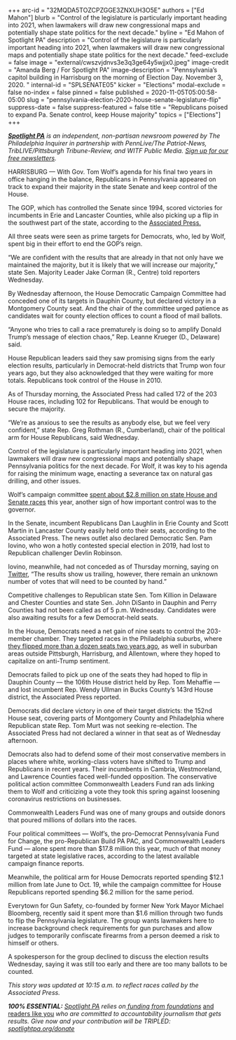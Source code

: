 +++
arc-id = "32MQDA5TOZCPZGGE3ZNXUH3O5E"
authors = ["Ed Mahon"]
blurb = "Control of the legislature is particularly important heading into 2021, when lawmakers will draw new congressional maps and potentially shape state politics for the next decade."
byline = "Ed Mahon of Spotlight PA"
description = "Control of the legislature is particularly important heading into 2021, when lawmakers will draw new congressional maps and potentially shape state politics for the next decade."
feed-exclude = false
image = "external/cwszvjdnvs3e3q3ge64y5wjjx0.jpeg"
image-credit = "Amanda Berg / For Spotlight PA"
image-description = "Pennsylvania’s capitol building in Harrisburg on the morning of Election Day. November 3, 2020. "
internal-id = "SPLSENATE05"
kicker = "Elections"
modal-exclude = false
no-index = false
pinned = false
published = 2020-11-05T05:00:58-05:00
slug = "pennsylvania-election-2020-house-senate-legislature-flip"
suppress-date = false
suppress-featured = false
title = "Republicans poised to expand Pa. Senate control, keep House majority"
topics = ["Elections"]
+++

<a href="https://www.spotlightpa.org/"><i><b>Spotlight PA</b></i></a><i> is an independent, non-partisan newsroom powered by The Philadelphia Inquirer in partnership with PennLive/The Patriot-News, TribLIVE/Pittsburgh Tribune-Review, and WITF Public Media. </i><a href="https://www.spotlightpa.org/newsletters"><i>Sign up for our free newsletters</i></a><i>.</i>

HARRISBURG — With Gov. Tom Wolf’s agenda for his final two years in office hanging in the balance, Republicans in Pennsylvania appeared on track to expand their majority in the state Senate and keep control of the House.

The GOP, which has controlled the Senate since 1994, scored victories for incumbents in Erie and Lancaster Counties, while also picking up a flip in the southwest part of the state, according to the <a href="https://web.archive.org/20201105184239/https://elections.ap.org/whyy/results/2020-11-03/state/PA" target=_blank>Associated Press.</a>

All three seats were seen as prime targets for Democrats, who, led by Wolf, spent big in their effort to end the GOP’s reign.

“We are confident with the results that are already in that not only have we maintained the majority, but it is likely that we will increase our majority,” state Sen. Majority Leader Jake Corman (R., Centre) told reporters Wednesday.

By Wednesday afternoon, the House Democratic Campaign Committee had conceded one of its targets in Dauphin County, but declared victory in a Montgomery County seat. And the chair of the committee urged patience as candidates wait for county election offices to count a flood of mail ballots.

“Anyone who tries to call a race prematurely is doing so to amplify Donald Trump’s message of election chaos,” Rep. Leanne Krueger (D., Delaware) said.

<script src="https://www.spotlightpa.org/embed.js" async></script><div data-spl-embed-version="1" data-spl-src="https://www.spotlightpa.org/embeds/newsletter/"></div>

House Republican leaders said they saw promising signs from the early election results, particularly in Democrat-held districts that Trump won four years ago, but they also acknowledged that they were waiting for more totals. Republicans took control of the House in 2010.

As of Thursday morning, the Associated Press had called 172 of the 203 House races, including 102 for Republicans. That would be enough to secure the majority. 

“We’re as anxious to see the results as anybody else, but we feel very confident,” state Rep. Greg Rothman (R., Cumberland), chair of the political arm for House Republicans, said Wednesday.

Control of the legislature is particularly important heading into 2021, when lawmakers will draw new congressional maps and potentially shape Pennsylvania politics for the next decade. For Wolf, it was key to his agenda for raising the minimum wage, enacting a severance tax on natural gas drilling, and other issues.

Wolf’s campaign committee <a href="https://www.spotlightpa.org/news/2020/10/pa-election-campaign-finance-house-senate-tom-wolf/" target=_blank>spent about $2.8 million on state House and Senate races</a> this year, another sign of how important control was to the governor.

In the Senate, incumbent Republicans Dan Laughlin in Erie County and Scott Martin in Lancaster County easily held onto their seats, according to the Associated Press. The news outlet also declared Democratic Sen. Pam Iovino, who won a hotly contested special election in 2019, had lost to Republican challenger Devlin Robinson.

Iovino, meanwhile, had not conceded as of Thursday morning, saying on <a href="https://web.archive.org/20201105131010/https://twitter.com/pamforpa/status/1324338135480832002" target=_blank>Twitter</a>, “The results show us trailing, however, there remain an unknown number of votes that will need to be counted by hand.”

Competitive challenges to Republican state Sen. Tom Killion in Delaware and Chester Counties and state Sen. John DiSanto in Dauphin and Perry Counties had not been called as of 5 p.m. Wednesday. Candidates were also awaiting results for a few Democrat-held seats.

In the House, Democrats need a net gain of nine seats to control the 203-member chamber. They targeted races in the Philadelphia suburbs, where<a href="https://web.archive.org/20200327164851/https://www.inquirer.com/philly/news/politics/elections/pa-legislature-democrats-philly-suburbs-clergy-abuse-trump-20181108.html"> they flipped more than a dozen seats two years ago</a>, as well in suburban areas outside Pittsburgh, Harrisburg, and Allentown, where they hoped to capitalize on anti-Trump sentiment.

Democrats failed to pick up one of the seats they had hoped to flip in Dauphin County — the 106th House district held by Rep. Tom Mehaffie — and lost incumbent Rep. Wendy Ullman in Bucks County’s 143rd House district, the Associated Press reported.

<script src="https://www.spotlightpa.org/embed.js" async></script><div data-spl-embed-version="1" data-spl-src="https://www.spotlightpa.org/embeds/donate/?teaser_text=Spotlight%20PA%20provides%20essential%2C%20public-service%20journalism%20about%20Pennsylvania%20thank%20to%20readers%20like%20you.%20For%20a%20limited%20time%2C%20become%20a%20member%20and%20your%20contribution%20will%20be%20TRIPLED.&cta_text=YES%2C%20TRIPLE%20MY%20GIFT&eyebrow_text=BECOME%20A%20MEMBER"></div>

Democrats did declare victory in one of their target districts: the 152nd House seat, covering parts of Montgomery County and Philadelphia where Republican state Rep. Tom Murt was not seeking re-election. The Associated Press had not declared a winner in that seat as of Wednesday afternoon.

Democrats also had to defend some of their most conservative members in places where white, working-class voters have shifted to Trump and Republicans in recent years. Their incumbents in Cambria, Westmoreland, and Lawrence Counties faced well-funded opposition. The conservative political action committee Commonwealth Leaders Fund ran ads linking them to Wolf and criticizing a vote they took this spring against loosening coronavirus restrictions on businesses.

Commonwealth Leaders Fund was one of many groups and outside donors that poured millions of dollars into the races.

Four political committees — Wolf’s, the pro-Democrat Pennsylvania Fund for Change, the pro-Republican Build PA PAC, and Commonwealth Leaders Fund — alone spent more than $17.8 million this year, much of that money targeted at state legislative races, according to the latest available campaign finance reports.

Meanwhile, the political arm for House Democrats reported spending $12.1 million from late June to Oct. 19, while the campaign committee for House Republicans reported spending $6.2 million for the same period.

Everytown for Gun Safety, co-founded by former New York Mayor Michael Bloomberg, recently said it spent more than $1.6 million through two funds to flip the Pennsylvania legislature. The group wants lawmakers here to increase background check requirements for gun purchases and allow judges to temporarily confiscate firearms from a person deemed a risk to himself or others.

A spokesperson for the group declined to discuss the election results Wednesday, saying it was still too early and there are too many ballots to be counted.

<i>This story was updated at 10:15 a.m. to reflect races called by the Associated Press. </i>

<i><b>100% ESSENTIAL:</b></i><i> </i><a href="https://www.spotlightpa.org/"><i>Spotlight PA</i></a><i> relies on</i><a href="https://www.spotlightpa.org/support"><i> funding from foundations</i></a><i> </i><a href="https://www.spotlightpa.org/support">and readers like you</a><i> who are committed to accountability journalism that gets results. Give now and your contribution will be TRIPLED: </i><a href="https://www.spotlightpa.org/donate"><i>spotlightpa.org/donate</i></a>
